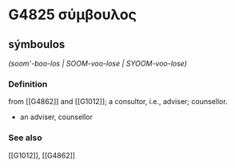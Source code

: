 # G4825 σύμβουλος

## sýmboulos

_(soom'-boo-los | SOOM-voo-lose | SYOOM-voo-lose)_

### Definition

from [[G4862]] and [[G1012]]; a consultor, i.e., adviser; counsellor.

- an adviser, counsellor

### See also

[[G1012]], [[G4862]]

